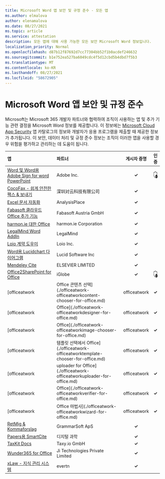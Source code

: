 ```yaml
---
title: Microsoft Word 앱 보안 및 규정 준수 - 모든 앱
ms.author: elmalova
author: elenamalova
ms.date: 08/27/2021
ms.topic: article
ms.service: attestation
description: 모든 앱에 대해 사용 가능한 모든 보안 Microsoft Word 정보입니다.
localization_priority: Normal
ms.openlocfilehash: d87b12f87692d7cc77304bb52f1b0acdef246632
ms.sourcegitcommit: b1e752ea527ba6049cdc4f5d12cbd5b4dbd7f5b3
ms.translationtype: MT
ms.contentlocale: ko-KR
ms.lasthandoff: 08/27/2021
ms.locfileid: "58672905"
---
```

# <a name="microsoft-word-apps-security-and-compliance"></a>Microsoft Word 앱 보안 및 규정 준수

Microsoft는 Microsoft 365 개발자 파트너와 협력하여 조직이 사용하는 앱 및 추가 기능 관련 결정을 Microsoft Word 정보를 제공합니다. 이 정보에는 [Microsoft Cloud App Security](https://www.microsoft.com/en-us/enterprise-mobility-security/cloud-app-security) 앱 카탈로그의 정보와 개발자가 응용 프로그램을 제출할 때 제공한 정보가 추가됩니다. 이 보안, 데이터 처리 및 규정 준수 정보는 조직이 이러한 앱을 사용할 경우 위험을 평가하고 관리하는 데 도움이 됩니다.

| **앱** | **파트너** | **게시자 증명** | **인증** |
|:--------|:------------|:----------------------:|:-------------:|
| [Word 및 Word용 Adobe Sign for word PowerPoint](./adobe-inc-sign-for-word-and-powerpoint.md) | Adobe Inc. | **✓** | <img alt="Certified application badge" src="../media/certified-badge.png" height="25" width="25" /> |
| [CocoFax - 쉽게 안전한 팩스 &amp; 보내기](./missing-cocofax-sending-fax-made-easy-and-secure.md) | &#28145;&#22323;&#23545;&#20113;&#31185;&#25216;&#26377;&#38480;&#20844;&#21496; | **✓** |  |
| [Excel 문서 자동화](./analysisplace-excel-to-word-document-automation.md) | AnalysisPlace | **✓** |  |
| [Fabasoft 클라우드 Office 추가 기능](./fabasoft-austria-gmbh-cloud-office-add-in.md) | Fabasoft Austria GmbH | **✓** |  |
| [harmon.ie 대한 Office](./harmonie-corporation-for-office.md) | harmon.ie Corporation | **✓** |  |
| [LegalMind Word AddIn](./legalmind-word-addin.md) | LegalMind | **✓** |  |
| [Loio 계약 도우미](./loio-inc-contract-assistant.md) | Loio Inc. | **✓** |  |
| [Word용 Lucidchart 다이어그램](./lucid-software-inc-lucidchart-diagrams-for-word.md) | Lucid Software Inc | **✓** |  |
| [Mendeley Cite](./elsevier-limited-mendeley-cite.md) | ELSEVIER LIMITED | **✓** |  |
| [Office2SharePoint for Office](./iglobe-office2sharepoint-for-office.md) | iGlobe | **✓** | <img alt="Certified application badge" src="../media/certified-badge.png" height="25" width="25" /> |
| [officeatwork | Office 콘텐츠 선택](./officeatwork-officeatworkcontent-chooser-for-office.md) | officeatwork | **✓** | <img alt="Certified application badge" src="../media/certified-badge.png" height="25" width="25" /> |
| [officeatwork | Office](./officeatwork-officeatworkdesigner-for-office.md) | officeatwork | **✓** | <img alt="Certified application badge" src="../media/certified-badge.png" height="25" width="25" /> |
| [officeatwork | Office](./officeatwork-officeatworkimage-chooser-for-office.md) | officeatwork | **✓** |  |
| [officeatwork | 템플릿 선택에서 Office](./officeatwork-officeatworktemplate-chooser-for-office.md) | officeatwork | **✓** | <img alt="Certified application badge" src="../media/certified-badge.png" height="25" width="25" /> |
| [officeatwork | uploader for Office](./officeatwork-officeatworkuploader-for-office.md) | officeatwork | **✓** | <img alt="Certified application badge" src="../media/certified-badge.png" height="25" width="25" /> |
| [officeatwork | Office](./officeatwork-officeatworkverifier-for-office.md) | officeatwork | **✓** | <img alt="Certified application badge" src="../media/certified-badge.png" height="25" width="25" /> |
| [officeatwork | Office 마법사](./officeatwork-officeatworkwizard-for-office.md) | officeatwork | **✓** | <img alt="Certified application badge" src="../media/certified-badge.png" height="25" width="25" /> |
| [RetMig &amp; Kommaforslag](./grammarsoft-aps-retmig-and-kommaforslag.md) | GrammarSoft ApS | **✓** |  |
| [Papers용 SmartCite](./digital-science-smartcite-for-papers.md) | 디지털 과학 | **✓** |  |
| [TaxKit Docs](./taxyio-gmbh-taxkit-docs.md) | Taxy.io GmbH | **✓** |  |
| [Wunder365 for Office](./jiji-technologies-private-limited-wunder365-for-office.md) | Ji Technologies Private Limited | **✓** |  |
| [xLaw - 지식 관리 시스템](./evertn-xlaw-knowledge-management-system.md) | evertn | **✓** |  |
